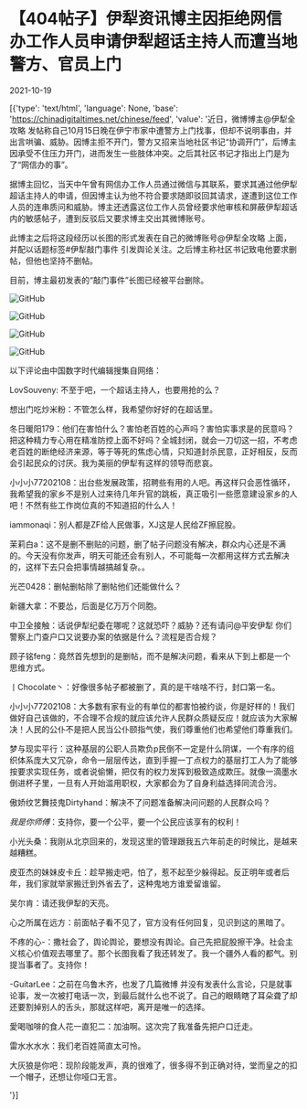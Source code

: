 # 【404帖子】伊犁资讯博主因拒绝网信办工作人员申请伊犁超话主持人而遭当地警方、官员上门

2021-10-19

[{'type': 'text/html', 'language': None, 'base': 'https://chinadigitaltimes.net/chinese/feed', 'value': '近日，微博博主@伊犁全攻略 发帖称自己10月15日晚在伊宁市家中遭警方上门找事，但却不说明事由，并出言哄骗、威胁。因博主拒不开门，警方又招来当地社区书记“协调开门”，后博主因承受不住压力开门，进而发生一些肢体冲突。之后其社区书记才指出上门是为了“网信办的事”。

据博主回忆，当天中午曾有网信办工作人员通过微信与其联系，要求其通过他伊犁超话主持人的申请，但因博主认为他不符合要求随即驳回其请求，遂遭到这位工作人员的连串质问和威胁。博主还透露这位工作人员曾经要求他审核和屏蔽伊犁超话内的敏感帖子，遭到反驳后又要求博主交出其微博账号。

此博主之后将这段经历以长图的形式发表在自己的微博账号@伊犁全攻略 上面，并配以话题标签#伊犁敲门事件 引发舆论关注。之后博主称社区书记致电他要求删帖，但他也坚持不删帖。

目前，博主最初发表的“敲门事件”长图已经被平台删除。

![GitHub](https://chinadigitaltimes.net/chinese/files/2021/10/0026LsAEly1gvia3o5rljj60w0a4gu0y02-1-scaled.jpg)

![GitHub](https://chinadigitaltimes.net/chinese/files/2021/10/0026LsAEly1gvia3o5rljj60w0a4gu0y02-2-scaled.jpg)

![GitHub](https://chinadigitaltimes.net/chinese/files/2021/10/敲门.png)

![GitHub](https://chinadigitaltimes.net/chinese/files/2021/10/敲门2.png)

以下评论由中国数字时代编辑搜集自网络：



LovSouveny: 不至于吧，一个超话主持人，也要用抢的么？

想出门吃炒米粉：不管怎么样，我希望你好好的在超话里。

冬日暖阳179：他们在害怕什么？害怕老百姓的心声吗？害怕实事求是的民意吗？把这种精力专心用在精准防控上面不好吗？全城封闭，就会一刀切这一招，不考虑老百姓的断绝经济来源，等于等死的焦虑心情，只知道封杀民意，正好相反，反而会引起民众的讨厌。我为美丽的伊犁有这样的领导而悲哀。

小小小77202108：出台些发展政策，招聘些有用的人吧。再这样只会恶性循环，我希望我的家乡不是别人过来待几年升官的跳板，真正吸引一些愿意建设家乡的人吧！不然有些工作岗位真的不知道招的什么人！

iammonaqi：别人都是ZF给人民做事，XJ这是人民给ZF擦屁股。

茉莉白a：这不是删不删贴的问题，删了帖子问题没有解决，群众内心还是不满的。今天没有你发声，明天可能还会有别人，不可能每一次都用这样方式去解决的，这样下去只会把事情越搞越复杂。。

光芒0428：删帖删帖除了删帖他们还能做什么？

新疆大拿：不要怂，后面是亿万万个同胞。

中卫全接触：话说伊犁纪委在哪呢？这就恐吓？威胁？还有请问@平安伊犁  你们警察上门查户口又说要办案的依据是什么？流程是否合规？

顾子铭feng：竟然首先想到的是删帖，而不是解决问题，看来从下到上都是一个思维方式。

丨Chocolate丶：好像很多帖子都被删了，真的是干啥啥不行，封口第一名。

小小小77202108：大多数有家有业的有单位的都害怕被约谈，你是好样的！我们做好自己该做的，不合理不合规的就应该允许人民群众质疑反应！就应该为大家解决！人民的公仆不是把人民当公仆颐指气使，我们尊重他们也希望他们尊重我们。

梦与现实平行：这种基层的公职人员欺负p民倒不一定是什么阴谋，一个有序的组织体系庞大又冗杂，命令一层层传达，直到手握一丁点权力的基层打工人为了能够按要求实现任务，或者说偷懒，把仅有的权力发挥到极致造成欺压。就像一滴墨水倒进杯子里，一旦有人开始滥用职权，大家都会为了自身利益选择同流合污。

傲娇纹艺舞技鬼Dirtyhand：解决不了问题准备解决问问题的人民群众吗？

_我是你师傅_：支持你，要一个公平，要一个公民应该享有的权利！

小光头桑：我刚从北京回来的，发现这里的管理跟我五六年前走的时候比，是越来越糟糕。

皮亚杰的妹妹皮卡丘：趁早搬走吧，怕了，惹不起至少躲得起。反正明年或者后年，我们家就举家搬迁到外省去了，这种鬼地方谁爱留谁留。

吴尔肯：请还我伊犁的天亮。

心之所属在远方：前面帖子看不见了，官方没有任何回复，见识到这的黑暗了。

不疼的心-：撒社会了，舆论舆论，要想没有舆论。自己先把屁股擦干净。社会主义核心价值观去哪里了。那个长图我看了我还转发了。我一个疆外人看的都气。别提当事者了。支持你！

-GuitarLee：之前在乌鲁木齐，也发了几篇微博 并没有发表什么言论，只是就事论事，发一次被打电话一次，到最后就什么也不说了。自己的眼睛瞎了耳朵聋了却还要割掉别人的舌头，那就这样吧，离开是唯一的选择。

愛喝咖啡的食人花一直犯二：加油啊。这次完了我准备先把户口迁走。

雷水水水水：我们老百姓简直太可怜。

大灰狼是你吧：现阶段能发声，真的很难了，很多得不到正确对待，堂而皇之的扣一个帽子，还想让你哑口无言。

'}]